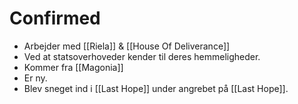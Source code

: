 # Confirmed
- Arbejder med [[Riela]] & [[House Of Deliverance]]
- Ved at statsoverhoveder kender til deres hemmeligheder.
- Kommer fra [[Magonia]]
- Er ny.
- Blev sneget ind i [[Last Hope]] under angrebet på [[Last Hope]].